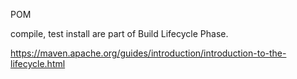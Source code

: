 POM

compile, test install are part of Build Lifecycle Phase.

https://maven.apache.org/guides/introduction/introduction-to-the-lifecycle.html
